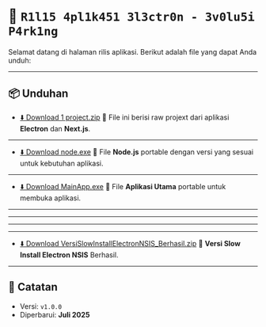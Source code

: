# 🚀 `R1l15 4pl1k451 3l3ctr0n - 3v0lu5i P4rk1ng`

Selamat datang di halaman rilis aplikasi. Berikut adalah file yang dapat Anda unduh:

---

## 📦 Unduhan

- [⬇️ Download 1 project.zip](https://github.com/zenzalepik/rilis_ep/raw/main/project.zip)
📁 File ini berisi raw projext dari aplikasi **Electron** dan **Next.js**.

---
- [⬇️ Download node.exe](https://github.com/zenzalepik/rilis_ep/raw/main/node.exe)
📁 File **Node.js** portable dengan versi yang sesuai untuk kebutuhan aplikasi.

---
- [⬇️ Download MainApp.exe](https://github.com/zenzalepik/rilis_ep/raw/main/Evosist_Parking_Desktop_-win-unpacked.exe)
📁 File **Aplikasi Utama** portable untuk membuka aplikasi.

---



---
---
---
- [⬇️ Download VersiSlowInstallElectronNSIS_Berhasil.zip](https://github.com/zenzalepik/rilis_ep/raw/main/VersiSlowInstallElectronNSIS_Berhasil.zip)
📁 **Versi Slow Install Electron NSIS** Berhasil.

---

## 📝 Catatan


- Versi: `v1.0.0`
- Diperbarui: **Juli 2025**
